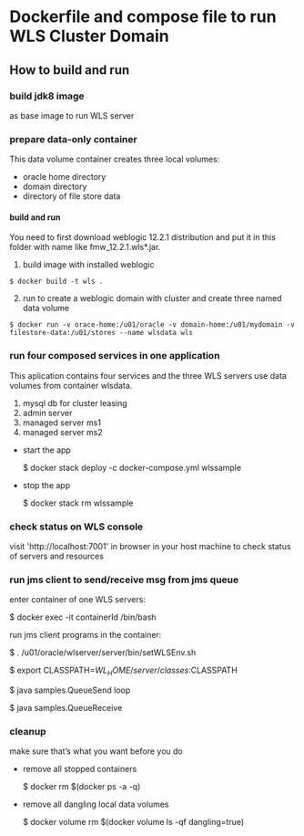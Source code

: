 
Dockerfile and compose file to run WLS Cluster Domain
================================

## How to build and run

### build jdk8 image 
as base image to run WLS server

### prepare data-only container 
This data volume container creates three local volumes: 
 * oracle home directory
 * domain directory
 * directory of file store data

#### build and run
You need to first download weblogic 12.2.1 distribution and put it in this folder with name like fmw_12.2.1.wls*.jar.
  1. build image with installed weblogic
   
    $ docker build -t wls .
   
  2. run to create a weblogic domain with cluster and create three named data volume
    
    $ docker run -v orace-home:/u01/oracle -v domain-home:/u01/mydomain -v filestore-data:/u01/stores --name wlsdata wls

### run four composed services in one application
This aplication contains four services and the three WLS servers use data volumes from container wlsdata.
  1. mysql db for cluster leasing
  2. admin server
  3. managed server ms1
  4. managed server ms2

* start the app

    $ docker stack deploy -c docker-compose.yml wlssample

* stop the app

    $ docker stack rm wlssample

### check status on WLS console
visit 'http://localhost:7001' in browser in your host machine to check status of servers and resources

### run jms client to send/receive msg from jms queue
enter container of one WLS servers:

  $ docker exec -it containerId /bin/bash
  
run jms client programs in the container: 

  $ . /u01/oracle/wlserver/server/bin/setWLSEnv.sh
  
  $ export CLASSPATH=$WL_HOME/server/classes:$CLASSPATH
  
  $ java samples.QueueSend loop
  
  $ java samples.QueueReceive

### cleanup
make sure that’s what you want before you do

* remove all stopped containers

  $ docker rm $(docker ps -a -q)

* remove all dangling local data volumes
  
  $ docker volume rm $(docker volume ls -qf dangling=true)
